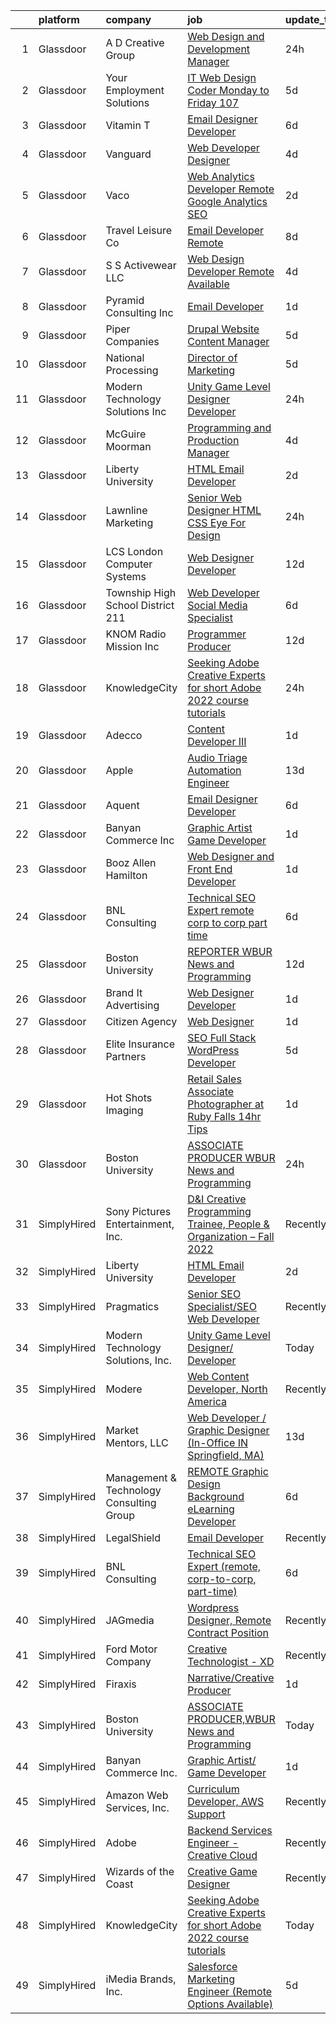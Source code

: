 

|    | platform    | company                                  | job                                                                                                                                                                                                                                                                                                                                                                                                                                                                                                                                                                                                                                                                                                                                                                                                                                                                                                                                                                                                                                                                                                                                                                                                                                                                                                                                                                                                                                                                      | update_time   | location                   |
|---:|:------------|:-----------------------------------------|:-------------------------------------------------------------------------------------------------------------------------------------------------------------------------------------------------------------------------------------------------------------------------------------------------------------------------------------------------------------------------------------------------------------------------------------------------------------------------------------------------------------------------------------------------------------------------------------------------------------------------------------------------------------------------------------------------------------------------------------------------------------------------------------------------------------------------------------------------------------------------------------------------------------------------------------------------------------------------------------------------------------------------------------------------------------------------------------------------------------------------------------------------------------------------------------------------------------------------------------------------------------------------------------------------------------------------------------------------------------------------------------------------------------------------------------------------------------------------|:--------------|:---------------------------|
|  1 | Glassdoor   | A D  Creative Group                      | [Web Design and Development Manager](https://www.glassdoor.com/partner/jobListing.htm?pos=103&ao=1110586&s=58&guid=0000018340034baa9f2ed16702273aa8&src=GD_JOB_AD&t=SR&vt=w&ea=1&cs=1_cdb9a69a&cb=1663226301742&jobListingId=1008140137260&cpc=095B46874B33126B&jrtk=3-0-1gd006iv5kf0n801-1gd006ivlm6pi800-30045773cd0dacf0--6NYlbfkN0CdcVd3SDA1nO7RkKTAACmPV4xEt72Vls8LI2dqcgyOeLQdD6tZEJoWNUMypvoh9NAN8szWNRmVTKnG5iJGNmoBqYHxe2itH9y8PF7QuwSblrfncnd59h5nlzKKtT9P4NH3jO4uFjl3W4O0Hl4EfKo_zxslhZjG3UJV1gdcJ4CC9ePXFWDrATIjTwLk3H6YWrlFM2-rDLIGZBgD0-4p-qWLikUTsmDEYHqgobKa0_JSvjWiR5Cp04ipE-sK_w2wRzPZ7p4C06fW3dmCpLrrYWz_-oBlSJTJaS9S_egxx4_CCfxco0FymJRjmUcgQ9vyRd68P0PJLC2ZFfBTdVUrQ1h3bZ8F1Ak47BReZmnqPgwEPFXHSXXzSwSDgIi9I22cAiYvbbhGj1Fw0Ls93-gIfK2egENVxlltCKOeHZPJDXfEx2xWyLOSNdKiem9h3LspGjvuDFtQHDGdx1wLPPJL7UC_XOZXPryl4VhfqswMbq7NJSrqBAKaYmSRFCzVi6Acw13e_FdrEnQMYA%3D%3D)                                                                                                                                                                                                                                                                                                                                                                                                                                                                                                                                                                                | 24h           | Billings, MT               |
|  2 | Glassdoor   | Your Employment Solutions                | [IT Web Design Coder   Monday to Friday   107 ](https://www.glassdoor.com/partner/jobListing.htm?pos=122&ao=1110586&s=58&guid=0000018340034baa9f2ed16702273aa8&src=GD_JOB_AD&t=SR&vt=w&ea=1&cs=1_198d8600&cb=1663226301745&jobListingId=1008129832807&cpc=3BA4CE39D5B5DEF5&jrtk=3-0-1gd006iv5kf0n801-1gd006ivlm6pi800-2c9f59b0f4c277d0--6NYlbfkN0BoX6wpDdJTHeYlimlJm_P1-jbwQr-0B8vfz-ygzljkeGzGbXyjUuiWXLc_5d8-cOPG8TVIKlYBr_2im9kAv8sjZambDVdFbgvfgdvgEiH0xCdnpWeZdbmerImX81Q70XaQRLfItT7xnaEjZ7DjLgF7MEFN_TazJHtm_c3lM__LXVixK_R49ltfx1VHpfffsY7s1FTpUnc_06-Fcf7ZNGWYgeUhSWQRaez1JLr-3jAT-0nfmcUJh0gg2EhsLU-DJQ5Wx8mGljwYjEj9nldde6GSe1wxPoogPZlYML1rtWZryLwWEyKRTosU4H_b6cL1DZ4LjY6o9cLGeZckU-up2PDRutZHnFKuy9RbH9N-9_yoHw3j3-HRBeT3tsXRdeHaoEvpqJsFFEn7HJ-m8NV9id6wZXJ-VKbld6nCAWc7JApQ0ALA3yE2_LQn9PQg-xWTLuW2rLFu1M37Ha1RaOH8TXuaFWtz8PAJP0IbGZNMnzTr5Q34c3zTglch3B-_CPTfSHkU1PS1TWfk_Zrss3qGcRQE)                                                                                                                                                                                                                                                                                                                                                                                                                                                                                                                                                                 | 5d            | Lehi, UT                   |
|  3 | Glassdoor   | Vitamin T                                | [Email Designer   Developer](https://www.glassdoor.com/partner/jobListing.htm?pos=123&ao=1110586&s=58&guid=0000018340034baa9f2ed16702273aa8&src=GD_JOB_AD&t=SR&vt=w&cs=1_71193bff&cb=1663226301745&jobListingId=1008127048026&cpc=6FC5BA77C9A4CD78&jrtk=3-0-1gd006iv5kf0n801-1gd006ivlm6pi800-133ecd7508e94749--6NYlbfkN0DMrcEu7yrtATojKJA7cEzGQ3FdRGWLh0CZQInL4ECGI6k5tN82kdM0cJmh4vC7GggQS4YCC-NAfmmCq-zKxC88tLTQBFUkf4I31SaWKtwIQjq_gVD_4PSldorTX0RxkmXVZBnJxyvYmxjhFieFRy7XxphD9O1ucpkG2qtflqZfJTtxPHM9osJI49KHdYoMWPod_O15fRNgw-VWPpK8m-_otEOgGdRxlnt95mI4H57N90hKuvicetu1y3PeSQn62sdlT7gOD0HMA0Dz6z0Fe9lKmELkn6dSNjh_9eu1Spw3bi9iKdILlGuzeFtp3ZC9TTB32k3or3Zzegiebo_7q3-_zqOqvG6jyyIWSjRCd10Lh_LNe-gvE_X9RtFzIJqBqSg6f_DgKCaopfoIl7ljwDQVA_TIrciCU5DgSIEDurpzlkPA_WzZWOmqdqxtiOvQUJaE3AOZSJHeMsaYM_OxQilerll9nvvp1aO1hhsLPuUUrA%3D%3D)                                                                                                                                                                                                                                                                                                                                                                                                                                                                                                                                                                                                                             | 6d            | Richmond, VA               |
|  4 | Glassdoor   | Vanguard                                 | [Web Developer Designer](https://www.glassdoor.com/partner/jobListing.htm?pos=110&ao=1110586&s=58&guid=0000018340034baa9f2ed16702273aa8&src=GD_JOB_AD&t=SR&vt=w&cs=1_324e20c9&cb=1663226301743&jobListingId=1008130738329&cpc=9C938E8DE9AD6C02&jrtk=3-0-1gd006iv5kf0n801-1gd006ivlm6pi800-8f7885d589a4cda5--6NYlbfkN0BWQs_M7ZA8XLbIFWVw-PYcVVEPryqVLyWhKaEKPskHy2YkbHyHJDwB5vIJ0eSmX6bVJVfbGcsdJGyr5o5S5OnXYXJWXZNmtBOxYNrDGEVO1O9EpaQDa3kCWxUxd1e8enNO3rCqJXVcGHaTnsCGx5vc-lflJ8tUwqdkctmWWsMYtd56T3SzBRFmVxtEWwJ9VudfapkKIChnPk53VcYiL0dBSbgLcfZsBmUokaJsXVaheg-GfqN_M79t6ySdCarfLG4RDfgD-9tYJPgsvfMBxWZ6PQRPnjrDwOmCBJzzf_kaYvbE-hOaBpow4kaFUTiFVdR2Qg9D707wqvFMKWUjqc1OhH433ZdAo0NWSLusLIdXVetAUXQaa8XnCMPFzVVz98LVWcWxkykziqJVpJbx98UkfOiLHI8tVRw2_WAGbPr-2FvRu9cenPTUPtz4eVT9arF9RZ_SCYppAv5GvVoO1Eq567pLUb7gdrIBTiBUTEFjI0zeuSUGzB0mxX7gPySyuZiRummIcsdDVqq1LeY9F_g4EVOAfVwOy0zfNbhIv9ZftgKCHUb6Iqu15vIPzWQNALYzXXC2dwQ1WhkREVqSW37XbVHHsxaMvtabtQNPNH_TZ499TFT4GRbhoQHYMXd5_2rNPAV8p2YyENgazcTI0ZKJ3vUacmutyZhqjJLwEx1bbGCM2dmz9H8fokhKJTvqp5iLUy8aw2wk03ztn00c_f2Y0v_DZvtTMsGi3Ud6ASW4i4D5iXBjlqARGFlhNtT8dWcgv_mlUZv_4i9S2g9WEz7fQb8tTgBarVCAZEfS5aFABxRDu8Enw-VObtKuA9DDmbhCfmzfI3cmPdzwkOw6cZjSatxOidJccSfptFTYbPJDAPBl7lTxjm29HYi2H0eQl6sLMNsSg4C0FEdQAvWOg8rIGQ8pP_AhKUglM25GPCgOXlaKM7Yhsw6p-oEO5m0y6TVqq67zQ4XITsU6rnVnna5-lGSM5zt-91o1jALMQFZ39xwlkkWRQZlqn4_bA0A45yd2cjKYKKNE28q6yWWpplGkqHSV1cc3k63N2QuGWWZGQrxA23_8528zzq0uSqyDbgNIjizfOPyAYw%3D%3D) | 4d            | Malvern, PA                |
|  5 | Glassdoor   | Vaco                                     | [Web Analytics Developer   Remote   Google Analytics SEO](https://www.glassdoor.com/partner/jobListing.htm?pos=121&ao=1110586&s=58&guid=0000018340034baa9f2ed16702273aa8&src=GD_JOB_AD&t=SR&vt=w&ea=1&cs=1_a9317297&cb=1663226301745&jobListingId=1008134555657&cpc=F41FEAB56D215062&jrtk=3-0-1gd006iv5kf0n801-1gd006ivlm6pi800-7ccc0220a1fe731c--6NYlbfkN0D_sybMACCpf9B-677oK5j6rPldVB6BlrVvFjO_o-GJZbzuF-qh4PxErFUqfUsv_6vXrVyNaVmJE0ot7G2TDITx_iaZeHWGlYAjqBBwl4IxuctF-OI2coy6g4yuOe0TbEuWET8c1We2YFFrVANmcXyQD5tSZWrD75i8XHvuWLgbZ7bYRmW1pBq1KUloM0yVF-lw3A_imB4QWsB6a6CtEr2fiHW_tWvKdxg3GjT6XRdbG9DX0cptSbqU8xeKJdQlqOAhSBe_pVpAKSwjahXuFfuHjtXTAMZO4A0ILGY_RsA8baJsXWpcD8gtclZUyYHOch-nWPl2T1Mg1B_1l6gWoLAegYD4SQuehioWQro_cLHNBUW8bWCgIPUzlxuajV999SF2jLkcVqD0u9IIuZu3v0aq4gpxsttyRfcKhaDIdwcSUyBWXOndWqcYH1c092mh4JeYsHO8MkhUm6FKmR458fps3cEhBBmKy6sAGflUzp0-MaEvolacVyIbOo-qLKsaOzGISv00Rc5Pw-gmP8d8UABY6E5ocknaGcw%3D)                                                                                                                                                                                                                                                                                                                                                                                                                                                                                                                                         | 2d            | Richmond, VA               |
|  6 | Glassdoor   | Travel   Leisure Co                      | [Email Developer  Remote ](https://www.glassdoor.com/partner/jobListing.htm?pos=128&ao=1136043&s=58&guid=0000018340034baa9f2ed16702273aa8&src=GD_JOB_AD&t=SR&vt=w&cs=1_32d4e0ab&cb=1663226301745&jobListingId=1008121538149&jrtk=3-0-1gd006iv5kf0n801-1gd006ivlm6pi800-701bb5ce7920a0db-)                                                                                                                                                                                                                                                                                                                                                                                                                                                                                                                                                                                                                                                                                                                                                                                                                                                                                                                                                                                                                                                                                                                                                                                | 8d            | Orlando, FL                |
|  7 | Glassdoor   | S S Activewear LLC                       | [Web Design Developer  Remote Available ](https://www.glassdoor.com/partner/jobListing.htm?pos=115&ao=1110586&s=58&guid=0000018340034baa9f2ed16702273aa8&src=GD_JOB_AD&t=SR&vt=w&ea=1&cs=1_2bba9b7a&cb=1663226301744&jobListingId=1008131212019&cpc=334ABAF5D42DC775&jrtk=3-0-1gd006iv5kf0n801-1gd006ivlm6pi800-e77e0e5672b8281f--6NYlbfkN0Ajr136nt6A_LHOZ7dazkZBMRVGXfFx1UH3hXSlGZi78qV2vh4IIPaG56QxCFgA56BicBY0oInP0QPYJd4kFVbc7huEHz1FXVqLxP8gElzXxfnWXkWC5Tk3amEWpKQOdd2DP_B235foqRfXk2sCy5zcr5ta9uztYyWr8zoLSfktUae741wAEOImCxf8e0o5q_ycQgCe-ixKA06BIbumOe5BLPPJtlkagwve9y4va0OfsQAKsxCenDo-e0egBF_YeVmTaHsb1PpDIe_quSPd79egV9eoJU89DQE7dDeSdQUbf7k0_CUjsk8GFqgKpRSDDnuBdx_GNDqKLDGvrhHnrKTNF3wcoVay-WhHR2KxWTFVPWue4ubrtaD-nE5ud5GNkhQZ-xNcGEmYyZ7of2QUybbjzThad4f97xTxZd5qH0IQw-675GnegDnJHX_KMvOPAh616yYGutqX-vnAL-j-_vTKv71RLvzUzMnaJAPTE1mLnV5bmyrVa5Mzz_YGbmBZ0SOjrFZt6f3CruBVN6JVD8VY9nTbQj-aq_hsljohxoT-6P3ghe3yNyDxju8Q4KG0aonsW5QbDqliEPp-Pf4kMmXh0K8lbdmZm1mRSFLoSPN-YSykOi7NW5sgNtUGgJANOV27btjG-U4rS-ZS3XgZwuqA0fa2NysIKZ7Obju8XTHvpBAoDewkFtmLWNkWsZrGLPLVI_jIPcZlOrTaO019Lhy30s9uVVUtlp-HrxeU_Z8Fyor300t2we_ajQdHZWfQ8HQ%3D)                                                                                                                                                                                                                                                                                                                         | 4d            | Bolingbrook, IL            |
|  8 | Glassdoor   | Pyramid Consulting  Inc                  | [Email Developer](https://www.glassdoor.com/partner/jobListing.htm?pos=120&ao=1110586&s=58&guid=0000018340034baa9f2ed16702273aa8&src=GD_JOB_AD&t=SR&vt=w&ea=1&cs=1_82a3165b&cb=1663226301745&jobListingId=1008136820963&cpc=FD1C1DA32C38CFA7&jrtk=3-0-1gd006iv5kf0n801-1gd006ivlm6pi800-26c59646bb73b32a--6NYlbfkN0Bjic9BpODao-m9BEup4myv2yv9o6hanv70kCRpjMjSDcmmrD9YS-C36VMErKkfZpW7u8RJCJF-3yTU9oZ8p-_g7jnvGsWAmlxKSZbEg7m0sbKe6QoybJyi2YaE0NPp8cXkC_vIPWoc9LlCeTuq0RhSDlsrVbU8cpe81JSeiQAh_TVnXrcGp4Wa9pSpcDUFXgdtLN4hZbzY-n7wvWtR1qzN_w1EA1TtlYLsKItDJ4X3pCI-_yiLdAQUBN4BhYOIujYaiQcWOLJdLZcEAWlxuw5g0JRF8WZ949PAFXVHAuHp4-hehmbfsC_mpQhlEbmIpyMO4GVc62LVp5UhCSZOz82KGwW7e7RCXtC-RLTUBLdupp3M6Drh_V93NGT3ftldoKkhx8kJErFSPHdn1Wle7ZG7lLE78odlrMZDeTQafsRNRGubPAiwh3wwy8Dgoz9rRI5hjWiWmfT4JeXCsQ8ZijcC8XI5r--q0MuBDINyVQZHDkePCYhFmjXR5Dryus_G94Htio0ucVHeglncX1v1AEB7TKeTX_lp7fI76DSRpuGB15i4-yUxKlO08Zg8I5-uJOHXAOM3EhXWa6kar5OirsdEMmgc1kBZcovVEXmsgKx83fxP0EhqRwyoszavLA14XdAmBjZM6QxH5J8kfhwP3wHlKypC604b13orkkjefrpgOdATPPx_a6oS-tDQcb6iwPv1p7eFaiv9XEV7fDuqEeDG3cTegamsHAGA-Zit0fG4-RKsSinve6hUip4PcjoU1wcMxKAbYlpe1LojJAjc5ZsubRSk3N-Xt8z-telKjx1TDz9FrSUkSuv0YvbHrQQiTdHANMILUuT2sl0LZtEtGkwggubxwxe4-kZgjekv1qylv539RA4L_iW4CyOuYLkoQ2qdp_mREe0XhGgL-ZZ_nif9iyidxFLl1e6NdWeEkQ4pS6xygb5bsCfgfaAUB9JnlY2pdbVujO_7yBikb-kE1oA4Y7Mk3pF2uwGTUHG0YUA1oiajmLCMxQ44gVm9-87pNt4GdP7_kbMHUFDIfMh2B3GE)                                                               | 1d            | Dallas, TX                 |
|  9 | Glassdoor   | Piper Companies                          | [Drupal Website Content Manager](https://www.glassdoor.com/partner/jobListing.htm?pos=130&ao=1136043&s=58&guid=0000018340034baa9f2ed16702273aa8&src=GD_JOB_AD&t=SR&vt=w&cs=1_bb8f7115&cb=1663226301745&jobListingId=1008130170158&jrtk=3-0-1gd006iv5kf0n801-1gd006ivlm6pi800-7d910a49d80ee9d6-)                                                                                                                                                                                                                                                                                                                                                                                                                                                                                                                                                                                                                                                                                                                                                                                                                                                                                                                                                                                                                                                                                                                                                                          | 5d            | Remote                     |
| 10 | Glassdoor   | National Processing                      | [Director of Marketing](https://www.glassdoor.com/partner/jobListing.htm?pos=105&ao=1110586&s=58&guid=0000018340034baa9f2ed16702273aa8&src=GD_JOB_AD&t=SR&vt=w&ea=1&cs=1_3f6486b9&cb=1663226301742&jobListingId=1008129859229&cpc=CA5E2B5B7F82281C&jrtk=3-0-1gd006iv5kf0n801-1gd006ivlm6pi800-14822a1a6678445d--6NYlbfkN0C7FdYqye7fR5lUV8IgWPkZ54W6iO3v9h1VSxsEbL_uy5syd58eeU2TZYzRRJLfr_9-MDPy5jpnJ4tXrtflgd4V63xn5Hu5qzuq7z7D5f56TIlDf3CsOTePerXDN5WWijbQY0B7v-mDuucbc4xp6o6btPbjXiaJWXDvJWf0tX60w1X7rNiEYsKNl6Fr5VS567QwgbhmosiurfqnPCzl3bmKwTc4Ts_xKmwdybFHjUUK4s0Xz6KTnYIeM73h0RoFXU6gXHeUAKP_v2xPJ6vRMZGm48DkA67gGNMha6gQ7B0A01B8-S7PuRir25VUyrk6_3xMx14l0Qh5cBh_0l25j8KgK_1fsXsYu5Qqsm5zhu40RcVs_IexUKcmQj-t-k03Gv81xnocsXQkW0VsDQtot6Y2t1IVyHp23UwWAB3Zs7EZ0Y8azqSnClUI8x49D5JhYl0_XxQ8_KCwcwrqL_sPhLOtlHH-QoF_yUTghlLNoBCP3TppOLIoIUdp2WyDuDAfrUxStpqCZaEfcQ%3D%3D)                                                                                                                                                                                                                                                                                                                                                                                                                                                                                                                                                                                             | 5d            | Orem, UT                   |
| 11 | Glassdoor   | Modern Technology Solutions  Inc         | [Unity Game Level Designer  Developer](https://www.glassdoor.com/partner/jobListing.htm?pos=107&ao=1110586&s=58&guid=0000018340034baa9f2ed16702273aa8&src=GD_JOB_AD&t=SR&vt=w&cs=1_86c5ca02&cb=1663226301742&jobListingId=1008138983750&cpc=D2F1DE17EE1F43B9&jrtk=3-0-1gd006iv5kf0n801-1gd006ivlm6pi800-08719af91e1e4c18--6NYlbfkN0C26OT7h5zXl7z1yVTYwN1d43osiYS9hmGqw_eY7i5KFzRWaSyxghJjTLzNEsEWeJixf__hBYYLHyOOt-Z6nN2e0ipkxX5s8D9y0ZDEeWEvZJXPotf5_sv31XlHLyNZ7f2R8vkfWAE6ZdEtTJWEQ5irBc6pWLEhIH7tMgY-dbp8kiBoEeg2rleOQUcq_wPsC8dWizte1GU3E5OmLnB7GpEXEFQn6W9ClUH_xDN0Pu9SAe4QtCQtEl5LkSAIK0eL1mPgb9uDYDH94mNAu3tko4qBvIvrSIKxcXiO0rgIKvl-IahJJBbYCpbfzpf2TF2QBGGiiWuWUK8-lArLt2XtqKz3RT14e8DV2GGbNJMy_CJFsS0AnnGGo4n6LRGOYMJa5qfiqC3fuaOf3i92W7yqNyQh9URiCs49SxKvYI4yY4IAcq8Wdosx0deK)                                                                                                                                                                                                                                                                                                                                                                                                                                                                                                                                                                                                                                                                               | 24h           | Alexandria, VA             |
| 12 | Glassdoor   | McGuire Moorman                          | [Programming and Production Manager](https://www.glassdoor.com/partner/jobListing.htm?pos=116&ao=1110586&s=58&guid=0000018340034baa9f2ed16702273aa8&src=GD_JOB_AD&t=SR&vt=w&ea=1&cs=1_cb53a6cb&cb=1663226301744&jobListingId=1008130780716&cpc=F5E96E35A1725171&jrtk=3-0-1gd006iv5kf0n801-1gd006ivlm6pi800-367f267c24de5160--6NYlbfkN0DFd6ssls38ARc-OxIhaYB-O2Tm5NCxlw1Hw0ryh4GpD1eYZHVmZi0O_nwPf_BbhRRbAEMqfl5R-mbDhCQau4StkLiBSPbBVy3BtD9EHD2FCa7JchGZeo06rGrqUBJjxNegzTx_RC4xO7Dwo9QsIW-BN9xy8wGxhq0dZKYuCtf2jRNy9QU3mDvLUEm1oR_DxVSPyLMyRJ2TcC8x4fubSDAMXlPiUd9FrEvMyIeZ-69E71zB4ZrqBwrQRFfWkpeAtNjUbR8gpK-DgkdAkvFl0r_DPc071-fOGzC_E9XKwEdD1GoivQ1w76waJka0wfque-ISWKazKY_M6U3X3qlDviPqh5iOtUBvUlePU07cytimlFMSzCAyo29u9h3HtDAoD23sTSF41kVt5KYe0-1O7QRr5q97M_mpi5gk63zTD2jBwMtcGxyOcMFxcFpJ1IhjFCir83AlUkHDPyruTm0LUJf7494uRgZpcrhzpx4j19xROQ%3D%3D)                                                                                                                                                                                                                                                                                                                                                                                                                                                                                                                                                                                                                | 4d            | Austin, TX                 |
| 13 | Glassdoor   | Liberty University                       | [HTML Email Developer](https://www.glassdoor.com/partner/jobListing.htm?pos=106&ao=1110586&s=58&guid=0000018340034baa9f2ed16702273aa8&src=GD_JOB_AD&t=SR&vt=w&ea=1&cs=1_aa1f1464&cb=1663226301743&jobListingId=1008133875364&cpc=8795CF9063CD573D&jrtk=3-0-1gd006iv5kf0n801-1gd006ivlm6pi800-c48ae9aaa1031310--6NYlbfkN0DJj_xBnMkxta0JkMhp2zrLnOUztiQYfsFoMajxVnxJH43qKfb2j1rqZDIZ2dE66N428tbPkydX3-1c7WuikMPiShQDSF4xCZbjqmJlXSJgmTk5vmUu7Mjuh8mC_urEAhHo8Aj7JGC_aPVt4dV1O7Gc9f87lDRkrnrhrm8owbhxnVde_tI3lvAmy8hBatJvxDcXE5Q1KYLQjSgomnuPvERdP2icC_9YS_g-Po_Z1ulm1vGFL3ZOtk1Jru_v4Ku2HWyexb3HOPLgER1l8rZXkRmhcPh6pK-cHr7JSerEoRlAZ1H9E3PxNhpBUzpwr4DVY0zSMfMLWm97i-yQcIAR1vEijQoJ5xqypCdUxqGwsL3_-l3--s6gbVSdgEfUTHq-Dv7ZIzC_Bt2dJgQxb7Fuu1j07oiAGQpkrEV7LJSbq4UB1XMu3Qvrq_vWZnrK0HPLBLiqIGysXG-qva9sDQ_zFrTot5LaHSC5NtD1uEJMG6NC2S1Xg5vfi_eo)                                                                                                                                                                                                                                                                                                                                                                                                                                                                                                                                                                                                                          | 2d            | Remote                     |
| 14 | Glassdoor   | Lawnline Marketing                       | [Senior Web Designer   HTML  CSS    Eye For Design](https://www.glassdoor.com/partner/jobListing.htm?pos=108&ao=1110586&s=58&guid=0000018340034baa9f2ed16702273aa8&src=GD_JOB_AD&t=SR&vt=w&ea=1&cs=1_efc5a330&cb=1663226301743&jobListingId=1008139332643&cpc=1641D5D5536C06B6&jrtk=3-0-1gd006iv5kf0n801-1gd006ivlm6pi800-756d3fff91c15e87--6NYlbfkN0CSgGTbSPgM0xpgWRkp5SRTexU57Zk_6_bZ18eqb9d2QD8eCeh4DToPCFdsFw9Mq38PhjeHZEuVdUJ7KICRHuS5bSRhDzuIPdpl-zlGPJATjopMBUFYSRvn0Hyn71LYs0yL4I6csTiL2jHBbVJMVoFVp3N1-Lh_JaDap3csi9kRgup28Mt5EI0WdNIovdEv1XOuJFEnTiF70J1UYt3q3mkALKCbd7gxFgze2m0pcnBVLVcPqFS8RPz2blUtt5DAQV6nyEpryS40UE9Ih4sSJbC_K0lT37n42d2n_eCN1dF08Ks__ibF9ujQwUyGkjRGXDUrxpAl_9aS0o3-lLUGIQLtvgh8lFQDNBPPF7d_ZJ2iwel1TPpfhyKmLBVp3LVKj-7SamIDrymZghNI9fO1s_iGjb6NpvN1QYMTpolfMRytuMZUczcfO0MyplXU3FK-SHzp551TpFXeD_F1kOUF78Nu1wPeUGsvht9MbRLpY_lhYqxldmizWEHvMGdvi6wdWNKsMiq8tkRkwg%3D%3D)                                                                                                                                                                                                                                                                                                                                                                                                                                                                                                                                                                 | 24h           | Tampa, FL                  |
| 15 | Glassdoor   | LCS   London Computer Systems            | [Web Designer Developer](https://www.glassdoor.com/partner/jobListing.htm?pos=114&ao=1110586&s=58&guid=0000018340034baa9f2ed16702273aa8&src=GD_JOB_AD&t=SR&vt=w&ea=1&cs=1_f7abec89&cb=1663226301744&jobListingId=1008115098853&cpc=281FE6ECBEE2538F&jrtk=3-0-1gd006iv5kf0n801-1gd006ivlm6pi800-eb559503626e437e--6NYlbfkN0CckLY1Y7Nzm7RAXoTq-bvgsovIKUj47znE7HlWw5vlrDWT7l6GaPFsZiavTqzdiZefilkq0eK7ooO2UmyEjA3ruDPHRYqPAqZHvh3uHCCVFes1hX1BlSNoTOeDBO0sulnga_OCt1XMUtjx7hcPflgmxo19x375lNV3DrNMeUXqm1UbMfPfxuQ2Dw5dPd9YlI3DLiBdETwfV1huwKTc2Ul8NpP3OSEvaLDt1e3Ge-xzO26BF54PmiYngJTmGvJIjCqiUikI7O8dBVF6ehGHCkakADbrNTUo5vYTQHUCc7KWXU3uuUkB5SGqIlkF1ksS04IdfuP0NrKUoyftHlysTirrzJy7vEk0_OQckBZRfTS8x_SMBtwt2oB5INxr8Q2YP1Pnq7Y0YC58LslV9-kI15h5RLGFP9G8Few1hWAzSKK9zjdHOdYjxDeuC0xrLdfodpBFFGwwxVudZT97bHfwB_ocX3DVyRxEh4m2bpa1a_K_Qc4n66oP70eaSVxLV78nBwWOdWMtQ61Mpfg-qkW1MWUSloGCkcq9Usuvd-3GRi-fmfLsqbBdrL-dhw3RIYO4VAeTT24cbNol6gJJHe7RfgvgLKJWyzDjxP92ndy9vaMPonQdSn3TzQ9rWbdJ0_DcfSbK-g-MFlxm30kdk2LzAdsmuLM_s6Tx6KiCwxuo-cFwJ1KsF1flSLIK32cYpLGrWDE6YMLVjmBN1_BhgjC0FhEb9s-26Py6p09asExoPjhh-ne9V60QS-9YBT5lj5FjgMw%3D)                                                                                                                                                                                                                                                                                                                                          | 12d           | Cincinnati, OH             |
| 16 | Glassdoor   | Township High School District 211        | [Web Developer  Social Media Specialist](https://www.glassdoor.com/partner/jobListing.htm?pos=117&ao=1110586&s=58&guid=0000018340034baa9f2ed16702273aa8&src=GD_JOB_AD&t=SR&vt=w&ea=1&cs=1_18efb768&cb=1663226301744&jobListingId=1008126791574&cpc=48B9F4758953335C&jrtk=3-0-1gd006iv5kf0n801-1gd006ivlm6pi800-31c2bc176e2bcbab--6NYlbfkN0BvRTtPYviBXXga901bZda-x9dVbr3mkLrPNoe7KgsTz68QsHh34GSM90vVwyTaEndtYI0pe953W1rkkBGAbyuAKY_ZszoiwJmg3JbfF4AW655q9sZlWK9uJIjd_GGvixM2nNpmP1A7p0parvgProH3THElPIkKORt04eYR36BtKMpoYfce3ruRgWS_K5YnhjilX3d61zSjVgAqHwTAe9WJYHalnA__e2_q5nibFcIkF8VrZi5BU_1OQt7mSKOUftjwnlNVYRmOcrSUEDhikl1nBbIppvuGr8cENc7V6pLeKzILC3lLsE_DmwEVlLPf0FMJ0LIX4XOFZDdSWOZLmEbl4IgoaWpq0tn9lzByOmfc9TPHLAXmsZRwmVaYiqzVW42UgJTE3yGQVUuwwq_9xdJOK__WxVAsHEHlPrXOXzhxeDg9ZPjsRCA0fIAExA0RiaMRNDNoJO_QixlX9UIN4wqLmTfIopvCkFvVCJyiyyl0F4LPvFV98I3rmSV7G2twabotEE-2zQsm8w%3D%3D)                                                                                                                                                                                                                                                                                                                                                                                                                                                                                                                                                                            | 6d            | Palatine, IL               |
| 17 | Glassdoor   | KNOM Radio Mission  Inc                  | [Programmer Producer](https://www.glassdoor.com/partner/jobListing.htm?pos=126&ao=1110586&s=58&guid=0000018340034baa9f2ed16702273aa8&src=GD_JOB_AD&t=SR&vt=w&cs=1_67b76b29&cb=1663226301745&jobListingId=1008114784077&cpc=3BA4CE39D5B5DEF5&jrtk=3-0-1gd006iv5kf0n801-1gd006ivlm6pi800-71272b60b1a9da0a--6NYlbfkN0BuYXWTyj0UvAFWRkGtF042--MubnrqV_yUmgyDYdPZheyxK_Q3QdxVWtTxQU3dpHuu1wIRBw0SunGI4MNfOYcfHcExyh9vjNVLohLNXWpm8IzudkRTaQpO4vNYKIiKMgEjjmK_hT9AgRSelByLl_y_CgawGXWSIlt9vELmejq79jh6APHggc4PoGPwBFnSzMhnmQe5MH1L_AOm4nkhgJ8w6m63i8H8DYrHBY25tUF45STOK0hwKLXVl8Gz4HCQQZd1flTS5Ri6_zo9E5EmUUb59Rh9V-deRhxlbOIAzKPq3dHicGw3--s0q0r7edJLJQNp4V_dhanA9awZPF0fQ_dzrvpAgjCYXVUCOxgfjVoMdlKINu0nSNkM1jr8yHUTA0FX2PpFH7K7dXIlBsB-ig52LUEN4m9yWpn9b9WopkNYUzs-tw-tyNRyOmLZVMzWbj9QesXPSRMVdnbRfhK5hbm_fh9dL-BS3x7tHBYqzFMSLg%3D%3D)                                                                                                                                                                                                                                                                                                                                                                                                                                                                                                                                                                                                                                    | 12d           | Nome, AK                   |
| 18 | Glassdoor   | KnowledgeCity                            | [Seeking Adobe Creative Experts for short Adobe 2022 course tutorials](https://www.glassdoor.com/partner/jobListing.htm?pos=104&ao=1110586&s=58&guid=0000018340034baa9f2ed16702273aa8&src=GD_JOB_AD&t=SR&vt=w&ea=1&cs=1_b3a3f5c4&cb=1663226301742&jobListingId=1008140116691&cpc=E773D000C9BC26FA&jrtk=3-0-1gd006iv5kf0n801-1gd006ivlm6pi800-b1e532a90be67fc2--6NYlbfkN0CzcDFs8cjNZITHzPaspPYUdxCTppyanGLeq-qEeiOFH3qOVNDH6wVjfBKMNsYU--5KUBZddv_lwbQ2n70VmNBTu2nbk9Gh8N8-vnpuYDn78sFUB78TfE4Vyd9fDTFDdiNn4KgLG_q2sEGU4kJTrbA2VDYMXUZrB5dh54HBptAQJ388lQG4TvUn8C5zDqH0exbnpTmWMK3B_qakcX_svW_LlN9xjM4zPJqeU0suvDhXDEyyGkT4DxCaLmATECZ-qeZ0HhrbpqHmnTS9Wr5B9wpouM75n01GkcN1RN1fD6YJGfYy3G4Qtqu7sO3QeNLS_ue624JJWT6zTd7wknPhjl_t3br8UnjM9Ejf2X0K5MkI5NvONEtpo7itKSY-0ZiXPK5kTA-HiMM05wnyyHnjBS9Pv5a7jz2BNmckzlu41aurjPa2lVGqyE7Ry_mNEocgwszBgL2Q8sdM4fKWygSBRs-SKfEh30jlhT1kNCp9UX6-aWzHZXNwMsF716JIW0Fi1ln2X74EmGDHUg%3D%3D)                                                                                                                                                                                                                                                                                                                                                                                                                                                                                                                                              | 24h           | Remote                     |
| 19 | Glassdoor   | Adecco                                   | [Content Developer III](https://www.glassdoor.com/partner/jobListing.htm?pos=124&ao=1110586&s=58&guid=0000018340034baa9f2ed16702273aa8&src=GD_JOB_AD&t=SR&vt=w&ea=1&cs=1_89824fee&cb=1663226301745&jobListingId=1008137142469&cpc=2CAED5C921A5F994&jrtk=3-0-1gd006iv5kf0n801-1gd006ivlm6pi800-572ed718205af5ec--6NYlbfkN0CsARmfH1XNQTa22oGIIJ18FtyAjbQsgfeQZpddTLaeHvS13ZX1kSY9xm5ih0iGn0owSFaQX_MnRMTMm3yQlkuY4aLik1CLsu77DF3qhlIYZvgz9oW48DNuwn1JYs6RxIIPT97Wbo3F3BNFgiyBzk4xD5giI4qpNjsm3hP3jqhLGNoJAWeWsK7kX2mP883uC6OQN0CXxNlEGmU5nDNoBotTOg8138rICjLDdoUQLfRPezg9FZ2ZVT_hnoEzn_FtNSZJpL5LRx5wKN6sA1gChPat9lrPS82i1aGcL_LG8INa0YUEAsZbzB3wamfT3HjQ6mL0viCvM-YjyfpY4tLzFdpgMLRwWH5Z3vxEzYxRkSPsmkSKDWROtNWV1fIDEIGuNqVNSun6GWf0BS0-qjuXXiQcjcXAwcTPZkO87ony8-v0KxtBbrQmvW7HktkBkjGwVpeqDvKkQRP1FBX4-e7dSJPqEPCU3LI1WwVwEiKowqpKU_JwqoE4knrIlyFn-W40y3xiJIMUzT0E1Lii6aOS9NoY5alpbaqoCNBwtRodBMQbP7WQBaJAOWYY5Fm0od5tHQNpPCMuE6mFtm9D5uv_v-Igu9mGk00D2paXpt1LsGxCIyyHFb4jx8cG2EmlrV7kaE-yQc2hmZwdewebpFsgP1PbLOEOIbng4uX7PVS93iZReztrC9-vl9KsIgz4Xf8B3KaeE6XDfjn4CInke3u9EhcrS2NFiypSFx4UyC_bi9jnu6959C6Kw0eVLpv6RO-Yg5FnGC-Re1nwq1LofnzyFS0365hHIp3Eb9S2O-BRODVsc0ti7afhdDYHt3YI3bpx32KUfgOo_PrViaUBGWN85wBTUxhoyS-rK_nGy-JjErfyhHS3E6ta0dDZlK7_owpYsJqSmUzdMKUn83bPbMPU9Jubpqn8D9Gx7JY%3D)                                                                                                                                                                           | 1d            | Cupertino, CA              |
| 20 | Glassdoor   | Apple                                    | [Audio Triage Automation Engineer](https://www.glassdoor.com/partner/jobListing.htm?pos=119&ao=1110586&s=58&guid=0000018340034baa9f2ed16702273aa8&src=GD_JOB_AD&t=SR&vt=w&cs=1_bcf438c5&cb=1663226301744&jobListingId=1008112467974&cpc=AC285F3A3ECA6BB0&jrtk=3-0-1gd006iv5kf0n801-1gd006ivlm6pi800-a8eadfa141b47b91--6NYlbfkN0BvKrLyj5gPmtZO9T8euul8TCxuuKNOtzRJOomxnwSEodTz2Bc-sPZlt2Zgji_QUXEmtXTQd42DFNsKKnlP8fYHS7BXJK9Rn82skM7jUyHFA3Nc1OpexQWuLVbpjVWGHy8WT3ZgktRpOPRWnFGY18W3o017eMcxJOYM-odDqaXeeike-8T2SGUKKz2zpQpewV2JqPN_nr92a68vEJ93ZMDSG6tHDFnTsBlwR7p8Z1mk6RuLL82lSOlTbKAz2kd6bxA_3aBOd7ntkTJKDZSZ7m7HmjDB38eeLE87YNpzWuBp0f5P-v5P-HixIwF6WGt3dL9WYY_3_BD4s1MD1Xe9bLjIZSYHQ3nYZm1UvlN8-EbE1J-h7635ngqw0PYzmZPb2fVocrLMRYLvqox0awlDl629ZvxpH33lMPgLGt3lkcwtY9EJzuSB4NC2kpAlM2bJhtv6Lu0ApRbidw5KSKNKBwYznNnxFpcNzvWAXpSMF5Ha2I_AKH74vk82WawRJFa9mdbaejeRjx9gZLQpJwptmePPpq-f-X1pXQIsR8XB66TWngqEwofSJsNIi4lTcFwOohSk9trItxcBYNaYzjsm9KunJkIPqfdRWX_-CGNmLmpITynu2om-20iamtyHJn3-x-aWsC1y_2_xODX4M9vUEXdbW9EsPgB2mHj4MYzIfA0yn353XFhwEahveYx_B6z8MAKDQip22Ca_QWUL31BzvtyVmByKWycQbIIqMv_RefxW_A2pIfFOzgmMWh_9cKf2ZbgRmn-pzUsqhiaY0Q7mgBfJKY2jnhMRQrjdtxGxSedafQbSLfFFKUkLrblVPKu9exmaK1nG9dkxk420BL_N-jrirH9GA4rCBCwzinyFin5AlZrXmxxRzli_p7JnrBlmSkxVes6RJp_LgrxQXGMGk8W-55rgmm0xtgFYyDQuaxutGzQR5S7PG5PmUyhHrHsGQoO_h36OR9cSWw0R9HO0YJ38)                                                                                                                   | 13d           | Cupertino, CA              |
| 21 | Glassdoor   | Aquent                                   | [Email Designer   Developer](https://www.glassdoor.com/partner/jobListing.htm?pos=125&ao=1110586&s=58&guid=0000018340034baa9f2ed16702273aa8&src=GD_JOB_AD&t=SR&vt=w&cs=1_e015c469&cb=1663226301745&jobListingId=1008127103959&cpc=3BA4CE39D5B5DEF5&jrtk=3-0-1gd006iv5kf0n801-1gd006ivlm6pi800-d728f7b1044b615c--6NYlbfkN0DMrcEu7yrtATojKJA7cEzGQ3FdRGWLh0CZQInL4ECGI9gD0Wolx9R2v-Aex0-GK04LMXPURfGGnNi5uqQzFCg0hF2TYxmKGToa-C7itZzGO5PLQDVPaX3gxMtS-lBcSLPRUoR54mHyaQGwU7jJFUzGc3p3xB49LrIbkPamR03ue6-cc-aXPMp0BiPASWerBrzC9hUoQZ9ApWU_RfPhMU1Did1iaj2KdeqNCMbsGLo_A8QF3PmCDFM3RgRDeYPMv8f09iS_55c-FIgtEUo2Y-h_D90XtlFpO2YzI8m-5n4Oxp-MUEphA7-8fW44_UtXOeDqGtSAEOxp2QNMt1K-JQnu7AL0-KdQQX9nPSKPZseVbQEQSomqA4jHcoGc_Z2TRoQ5-NBsdh7BzJ-9Or9ZL3SD7T9S-4lJE7mFGExF50kw2BMSiwv6FoWUDI4pQMw3n8gtqri-dimWZw%3D%3D)                                                                                                                                                                                                                                                                                                                                                                                                                                                                                                                                                                                                                                                             | 6d            | Richmond, VA               |
| 22 | Glassdoor   | Banyan Commerce Inc                      | [Graphic Artist  Game Developer](https://www.glassdoor.com/partner/jobListing.htm?pos=101&ao=1110586&s=58&guid=0000018340034baa9f2ed16702273aa8&src=GD_JOB_AD&t=SR&vt=w&ea=1&cs=1_9f5c4597&cb=1663226301742&jobListingId=1008136768728&cpc=48866614B099111A&jrtk=3-0-1gd006iv5kf0n801-1gd006ivlm6pi800-b7a5a5c1da3a1de3--6NYlbfkN0AJ9YajiwAf1_6xm8q8dI6Igxc08os5d78_r09uaRSAc6DDc6dETsF1svScKdYRdRx6WO1Ng6D809PSCd2g4nQWvTB21EU3EyteFI4Oveo4K2FxviYCy3Xmdksg0vgA7ZoVeG2dNfDqT1Zm5dROFfl9AO7bywAQnOxtaKJjpTU1X9knhHgjF-4Vyqs4Gun4r6-U3ipYJztp7BK8V5h7PmD3MZ2Ry6Copx4-RvZBOVMFJdwsk93ZnVGdijDCtttHcX8m3Vw5B8Ejp9QIPRnLjMXO8rwJMjnb_mdXam5ytES9I_fHRsGfsL5RdYkCDiw-bypxzOXzm8yiAyieqzpM8RPVOa5rPKVpBL6PAtr3DmOi5UXc6HWZ1mEOBTbev0TafW0Rmz5I237NQJQ8ifm5RyoTyBI1T29VdlFlle0vwR58af3GQ7kddn3FnR1mONl8HCawVPC923jEvswlPUIv1UOHYz5Z_u1Das52Wv8PzVdnRfE2Oa-sfsqY2pvX1xkckArQvVlujqfyIg%3D%3D)                                                                                                                                                                                                                                                                                                                                                                                                                                                                                                                                                                                    | 1d            | Pompano Beach, FL          |
| 23 | Glassdoor   | Booz Allen Hamilton                      | [Web Designer and Front End Developer](https://www.glassdoor.com/partner/jobListing.htm?pos=109&ao=1110586&s=58&guid=0000018340034baa9f2ed16702273aa8&src=GD_JOB_AD&t=SR&vt=w&cs=1_380664b2&cb=1663226301743&jobListingId=1008137197590&cpc=E1C07D31E98CBB16&jrtk=3-0-1gd006iv5kf0n801-1gd006ivlm6pi800-f914eaf60cc6a655--6NYlbfkN0CaLaeO0W0aSDE10oNno4SsRl14ssiVXEJb5QYZji-zar5Yl-tvFfpLfvooI0429clIlpdEDl7ZiqzEk05D9hDiSBKUxs8_v9gJKLS6hDH-HHAeR5KAWbIfelZ49o_u7irPhg1c0jH6X9syPxywrZnNk-tMw28vNSdg_yPV-HgOs4X-YM9QeFGBOpWcXHhc_AwMfYF92VsVR1NQYl_PjpZyVqFxjoY4nHmrLOlFXXPqp0ofJzpysP6FSRkaJFxalJABMkmqsrptV4RzghOMEgu2zI5_1i4s3qJYq5epbNgjyYEwpJX_O5ryt5Fi8UHz6elEnTKDaIVsi1z9kONzjBQowzZOKWUsuzp1jedZoVPsYa0IYJD2BvQyyhsEwk6SYMdy5S6KymNycUS-aHGNnH9IvMoP5ajY3yyeqkOiZjRZhQ7eKsvuVQlILGa6W-2V-73SuGYTWQst43KqcN_b3lYHWvixZDz-PksZ_ftPPe56SEr73a6Qe9ENw01NtrmyeMjciled-VuS2yjxsIYJ5aVA05qvgA0TqwDME-WiSC2cx02njC6QmiAPQE_PecSnIt-7RyuOK0nm_oB0Oh7LDYY1)                                                                                                                                                                                                                                                                                                                                                                                                                                                                                                               | 1d            | Chantilly, VA              |
| 24 | Glassdoor   | BNL Consulting                           | [Technical SEO Expert  remote  corp to corp  part time ](https://www.glassdoor.com/partner/jobListing.htm?pos=112&ao=1110586&s=58&guid=0000018340034baa9f2ed16702273aa8&src=GD_JOB_AD&t=SR&vt=w&ea=1&cs=1_093d0114&cb=1663226301744&jobListingId=1008125956128&cpc=82B3195DA92CAF92&jrtk=3-0-1gd006iv5kf0n801-1gd006ivlm6pi800-47594a9c03d0d9ee--6NYlbfkN0C_eQCgnQ3dunn2kgXxy7uUxBB8Rm9uGSd45wqHXb30Yhouy9iaZ5tM-buZODdeWhkxcLZ-P8HpVwdiJJkDZwZdqfCN6nBcd16_TJfDogr1G06Jkw1xVd5RFtOvPKtffE1EIfYg4PMn3sFvUuwX5OwMAQzJ6VlzbU0P-e1WfYEJzV9Zh64upAZHViu9_5fmzur1phKtmIXlTj_f1MVmzmqBOAdozxzNevcNWIe430b9PkNoT_uailPNiKT6H9CmEoJHpnRxEFgO_0C26WtSYTSSnZP2W19rApt5NtRK1XBkEJOUyAHyJzW-Gdil7-6SDnMKFdlbKC7q82p3wlkOQFXRTg6rKBGaRdLjwn5wmWqsBzLHUVF0YPPaYDs5swsvMMlxqJqDS7OAjTBgznxQnomMtZb8xZCyDhgK2JcsMNfHivimMAGszvOco_x8EOSYtZ9CR_kEGCsXRVOFni_YSwWNUQ6hZkkkNNWIl_TllQywhO0GiscrWKCuygLU3_155WQ%3D)                                                                                                                                                                                                                                                                                                                                                                                                                                                                                                                                                                          | 6d            | Remote                     |
| 25 | Glassdoor   | Boston University                        | [REPORTER  WBUR News and Programming](https://www.glassdoor.com/partner/jobListing.htm?pos=129&ao=1136043&s=58&guid=0000018340034baa9f2ed16702273aa8&src=GD_JOB_AD&t=SR&vt=w&cs=1_5144eb6c&cb=1663226301745&jobListingId=1008115154621&jrtk=3-0-1gd006iv5kf0n801-1gd006ivlm6pi800-2a19a9ced8a02fde-)                                                                                                                                                                                                                                                                                                                                                                                                                                                                                                                                                                                                                                                                                                                                                                                                                                                                                                                                                                                                                                                                                                                                                                     | 12d           | Boston, MA                 |
| 26 | Glassdoor   | Brand It Advertising                     | [Web Designer Developer](https://www.glassdoor.com/partner/jobListing.htm?pos=111&ao=1110586&s=58&guid=0000018340034baa9f2ed16702273aa8&src=GD_JOB_AD&t=SR&vt=w&ea=1&cs=1_4a0f1b42&cb=1663226301743&jobListingId=1008136755499&cpc=663B5FE45D73772E&jrtk=3-0-1gd006iv5kf0n801-1gd006ivlm6pi800-3d7a0861c7f4e1ba--6NYlbfkN0Bzd22Ycjb5AqejbB3GS3A1UGXriJ-kZkBu2e0671QUJFj05XYpQYtfqQskCcE4KEKRKNCbIfddevaNtI6CLEoqz-RPbWSFHTRjXQt70XvNBs1omddiNJn7P6EUi-tJWkAAfFTMoKabsRq-LwcCQjav81TTNKo5YkXIitQz7-_V_H4BgMNeFM_8-3exck3c4nIPnr8iWoIuMGPE_XIt11Eebg-dVlY0dEMU-k_UL1IaBKd31lTE4IRgMlPLGXxDZRdPjOHo0SGCz3t9UrnbImt8-BSNX6GFcOSGmdZrSIyhO-0SHePAz8VlZvcxIn9Wdkx1-BsP11fEMYSolDxI8S03T52ARy6EdeutwP3mzJkakOUDN9vUMbZXTELbstQrFj6EpOqM1R4wDlsbUcyKZMKz_HK-g7cl0xKqsKLMx08YMEpleBcuRSDMP4NPLz4xcnSbUT7-hyrMcr4ZG6ehxYKLGLuwEAPtJbmA43cA4ABGSjuntrqaUi04tcKF-fPKd2I%3D)                                                                                                                                                                                                                                                                                                                                                                                                                                                                                                                                                                                                          | 1d            | Spokane, WA                |
| 27 | Glassdoor   | Citizen Agency                           | [Web Designer](https://www.glassdoor.com/partner/jobListing.htm?pos=102&ao=1110586&s=58&guid=0000018340034baa9f2ed16702273aa8&src=GD_JOB_AD&t=SR&vt=w&ea=1&cs=1_317aae28&cb=1663226301742&jobListingId=1008136810358&cpc=12E12AFF69C1CE61&jrtk=3-0-1gd006iv5kf0n801-1gd006ivlm6pi800-c55cb03bc89ecf7e--6NYlbfkN0AS3oPsAAmCngCu4U51_2RxXyfS7TdWOFtWPOafNW52Iz1HeQVGuvsYnlOLh7ePHmv78dncdxPKw9YVD9oA6RN1-Q9LWQS0FKAXtl0-ugkKzs-ldffMdF2dF23hpnnGKG55jnLKgZ8UyxC2kHCtfo7ggdsTZEXmL8fKVVm1bRJVjP_vGWNNPGbIvn6HvYcEKrzGnvoD3I3MhqnZSnaHcMyQK8ya2KUM9e60YN77Cu6SMATUCoqQhGmaKqdyfb631yEAvUslC-ptf_Pfz5Xhl-al7ZYjFQ-YRTq_FYPCtxs11eTQTyvAHjsIb7K_aqgjf2Mq0o44MZBWqPbDfiVAkzTfOOWmiDwEUfNBHmIi9EvEiBVm0CfMs5yBPnNNsaCPaAHpns3Znkj2rfOE1mK38TPaiAcaL8uEBzWunctsYf2tSHe8jBb5mBb17nh9KntQkpxHzmwxZ5w1fxbX-sqInxaXqc7IFpI9xC-y9HKtaQu2NbSkj3K2eutPvh6vC5ocOAdZXN-WcOzVbw%3D%3D)                                                                                                                                                                                                                                                                                                                                                                                                                                                                                                                                                                                                      | 1d            | Knoxville, TN              |
| 28 | Glassdoor   | Elite Insurance Partners                 | [SEO Full Stack WordPress Developer](https://www.glassdoor.com/partner/jobListing.htm?pos=113&ao=1110586&s=58&guid=0000018340034baa9f2ed16702273aa8&src=GD_JOB_AD&t=SR&vt=w&ea=1&cs=1_50fe0e10&cb=1663226301744&jobListingId=1008128924088&cpc=5EFBB0462F9C6B7A&jrtk=3-0-1gd006iv5kf0n801-1gd006ivlm6pi800-f34b12219d163dd2--6NYlbfkN0B4jp5mfsiLEiFpPCxOna81i2z6rJx9ZIZWhVZJ6SFnYUGkCbq1OB_b66yE1zGRLQikOHSVrjg7EkZWifK1I5qpRAVxXBDIIViP56r0IwEOrvLSBHjeagFhamrb1XFHNFAvdHMX_-comMnbUtOXozBveEob8heR9GAJVNgAFYUJ3jxt0LkTltBo8hoISCdy4uPFwUwRZzIO-EN2HanMqbhMMKQHB7pyZJe6CrtLCiOvgyhosgTGfe4GzGmLNu3swI4ALKgGYHlv5vr3HIwwpFXY-W-HWGujwusls2rfCK-YhKocjuY3Kme4Y1ob8YIud7drv5YVBaYokucyDGJPcxqFACJUbajmTh86GLuB5yhs_ngoG2vt9ffwmIF-B8sBsSoM2mjTG4C3qZVVBWHXxc0V_a9uiJ5R_edGEVDPmE_21BTZDEvYw5R9QpDo49r6XQn4vOfqAC9-oz7mAghiE9Q8_RvJLizptu0-jend1UHDYdQLe9PMma6o66f6Cj1TwIRzPsdzXXEzROycvty8pcV2)                                                                                                                                                                                                                                                                                                                                                                                                                                                                                                                                                                            | 5d            | Remote                     |
| 29 | Glassdoor   | Hot Shots Imaging                        | [Retail Sales Associate Photographer at Ruby Falls  14hr   Tips](https://www.glassdoor.com/partner/jobListing.htm?pos=118&ao=1110586&s=58&guid=0000018340034baa9f2ed16702273aa8&src=GD_JOB_AD&t=SR&vt=w&ea=1&cs=1_f3ac9454&cb=1663226301744&jobListingId=1008136799489&cpc=9C2286EA3771AAF6&jrtk=3-0-1gd006iv5kf0n801-1gd006ivlm6pi800-475807753c2dc566--6NYlbfkN0DZ-WRCvVQopeozYGXyDVjaHo0rSGSD3IBZmarR83t3C3rL9Uc_UPXc5kphBXTF3kh0B7L5olNU1AK9DZ7Zo6pe0gZChNvpAwlhHCsr65n4yp06ZAZj7XVcHz_ggzVH8A-FAVAwEwJnTGfhGIzqBzK2OgDFrDMq6_6xfPGovVDprALdvIfi5NtItJO9xb3ssCy87OhkRl5qlUUKdI-ex8jaD0jZB8_ozxjmK5gU5j7V1nbhjdI7U07lydEVEX5TApbLym2pSFwQg0vD16kuw4Sy6XpNIDzpHHUXZt3oLXSDX_D-PrQwtVWrTN-4doD831Oe0MhbDDOZryK_3TbId3MURVpXCLlpToCwxFne5k-_kWD87TR_BNfNcUp3C4HzgZfrN7gZJZ8hshNYKaPkjNrBOH26mpbfyE2HFnkPT4pC0W3Hhhf7dIzhVdydNUbN1LpjA8O_lRHGBhPQRQ9ieOJn5AA02vl4DZkFHdmEW7tQUKTUJVjax_2Hougko8njSH_o-7QtvybTOaBeVI0Z1tgQf6szgIhyyd-qsXbpJRyrOg%3D%3D)                                                                                                                                                                                                                                                                                                                                                                                                                                                                                                                    | 1d            | Chattanooga, TN            |
| 30 | Glassdoor   | Boston University                        | [ASSOCIATE PRODUCER WBUR News and Programming](https://www.glassdoor.com/partner/jobListing.htm?pos=127&ao=1136043&s=58&guid=0000018340034baa9f2ed16702273aa8&src=GD_JOB_AD&t=SR&vt=w&cs=1_3a5f3d60&cb=1663226301745&jobListingId=1008140987830&jrtk=3-0-1gd006iv5kf0n801-1gd006ivlm6pi800-cf71615bf748e94a-)                                                                                                                                                                                                                                                                                                                                                                                                                                                                                                                                                                                                                                                                                                                                                                                                                                                                                                                                                                                                                                                                                                                                                            | 24h           | Boston, MA                 |
| 31 | SimplyHired | Sony Pictures Entertainment, Inc.        | [D&I Creative Programming Trainee, People & Organization – Fall 2022](https://www.simplyhired.com/job/EpAyxWTyVPX_UbPAsA7TkO7bitCYEXBWbFMg2Fms_lyWqrTN_vwa-Q?q=creative+programmer)                                                                                                                                                                                                                                                                                                                                                                                                                                                                                                                                                                                                                                                                                                                                                                                                                                                                                                                                                                                                                                                                                                                                                                                                                                                                                      | Recently      | Culver City, CA            |
| 32 | SimplyHired | Liberty University                       | [HTML Email Developer](https://www.simplyhired.com/job/dSRGdSmHKg0mp7ka7WM_zKIKcNxUjIiX_Fdc26Pq7KDgW1bIN6K01g?q=creative+programmer)                                                                                                                                                                                                                                                                                                                                                                                                                                                                                                                                                                                                                                                                                                                                                                                                                                                                                                                                                                                                                                                                                                                                                                                                                                                                                                                                     | 2d            | Remote                     |
| 33 | SimplyHired | Pragmatics                               | [Senior SEO Specialist/SEO Web Developer](https://www.simplyhired.com/job/YThmy1pqQZWCN6NpVm6jm_YsyMddiBHbrB2fuFAy04LBN_GxOXbL2A?q=creative+programmer)                                                                                                                                                                                                                                                                                                                                                                                                                                                                                                                                                                                                                                                                                                                                                                                                                                                                                                                                                                                                                                                                                                                                                                                                                                                                                                                  | Recently      | Washington, DC             |
| 34 | SimplyHired | Modern Technology Solutions, Inc.        | [Unity Game Level Designer/ Developer](https://www.simplyhired.com/job/EA7tMplrkgeGeVK6T2j7sAtvmBC2hvDg4pwDuvcpDuh1M3PIVtYy0g?q=creative+programmer)                                                                                                                                                                                                                                                                                                                                                                                                                                                                                                                                                                                                                                                                                                                                                                                                                                                                                                                                                                                                                                                                                                                                                                                                                                                                                                                     | Today         | Alexandria, VA             |
| 35 | SimplyHired | Modere                                   | [Web Content Developer, North America](https://www.simplyhired.com/job/xf669TS9fS5SImOv82ETt6PbV-RdpohCBQRkz1NV8DnZfPNkP7rKbw?q=creative+programmer)                                                                                                                                                                                                                                                                                                                                                                                                                                                                                                                                                                                                                                                                                                                                                                                                                                                                                                                                                                                                                                                                                                                                                                                                                                                                                                                     | Recently      | Springville, UT            |
| 36 | SimplyHired | Market Mentors, LLC                      | [Web Developer / Graphic Designer (In-Office IN Springfield, MA)](https://www.simplyhired.com/job/FQG5uJ1dss-sRffoAoQ2VcQRgxsuv475Wnb7F9AflVz3v4ZTdM9xDw?q=creative+programmer)                                                                                                                                                                                                                                                                                                                                                                                                                                                                                                                                                                                                                                                                                                                                                                                                                                                                                                                                                                                                                                                                                                                                                                                                                                                                                          | 13d           | Springfield, MA            |
| 37 | SimplyHired | Management & Technology Consulting Group | [REMOTE Graphic Design Background eLearning Developer](https://www.simplyhired.com/job/Yn_o2Gb2AbKzyjtWucTQthiRvYC2V5L3429cwVlSBtjayr1ahiOxLg?q=creative+programmer)                                                                                                                                                                                                                                                                                                                                                                                                                                                                                                                                                                                                                                                                                                                                                                                                                                                                                                                                                                                                                                                                                                                                                                                                                                                                                                     | 6d            | Stanford, CA +24 locations |
| 38 | SimplyHired | LegalShield                              | [Email Developer](https://www.simplyhired.com/job/InTvnyVbqqJ0ZXH8aW9nGoLkyyPTA1D_lZhsgxpXdnwKdCgxXf_9kA?q=creative+programmer)                                                                                                                                                                                                                                                                                                                                                                                                                                                                                                                                                                                                                                                                                                                                                                                                                                                                                                                                                                                                                                                                                                                                                                                                                                                                                                                                          | Recently      | Remote                     |
| 39 | SimplyHired | BNL Consulting                           | [Technical SEO Expert (remote, corp-to-corp, part-time)](https://www.simplyhired.com/job/MGPwkpX06FyzlRT25LdUffKFMRnvlvkRDp3THv2-KVmYzbUKoec1Cg?q=creative+programmer)                                                                                                                                                                                                                                                                                                                                                                                                                                                                                                                                                                                                                                                                                                                                                                                                                                                                                                                                                                                                                                                                                                                                                                                                                                                                                                   | 6d            | Remote                     |
| 40 | SimplyHired | JAGmedia                                 | [Wordpress Designer, Remote Contract Position](https://www.simplyhired.com/job/HiAZ_Gzd_7bBwM72Sk-OLLCLoBHXCSjOUsCpzDRPfrWyGRm0lT1iTA?q=creative+programmer)                                                                                                                                                                                                                                                                                                                                                                                                                                                                                                                                                                                                                                                                                                                                                                                                                                                                                                                                                                                                                                                                                                                                                                                                                                                                                                             | Recently      | California                 |
| 41 | SimplyHired | Ford Motor Company                       | [Creative Technologist - XD](https://www.simplyhired.com/job/PcUh0oqEiLp2IXv9RvVJvz4SPCMUfyX978lETzyLC5lETc35Ik6p9Q?q=creative+programmer)                                                                                                                                                                                                                                                                                                                                                                                                                                                                                                                                                                                                                                                                                                                                                                                                                                                                                                                                                                                                                                                                                                                                                                                                                                                                                                                               | Recently      | Michigan                   |
| 42 | SimplyHired | Firaxis                                  | [Narrative/Creative Producer](https://www.simplyhired.com/job/YZHsKd0iaVIiMkktLCt5yWjaMqDbEVIhkUk2KHSUENYUKaegeoAHbA?q=creative+programmer)                                                                                                                                                                                                                                                                                                                                                                                                                                                                                                                                                                                                                                                                                                                                                                                                                                                                                                                                                                                                                                                                                                                                                                                                                                                                                                                              | 1d            | Maryland City, MD          |
| 43 | SimplyHired | Boston University                        | [ASSOCIATE PRODUCER,WBUR News and Programming](https://www.simplyhired.com/job/j1QTWieL74CupYJxHWP_glMTsyIuezunB2oUfI3ROOAiH2Gb0pwNjA?q=creative+programmer)                                                                                                                                                                                                                                                                                                                                                                                                                                                                                                                                                                                                                                                                                                                                                                                                                                                                                                                                                                                                                                                                                                                                                                                                                                                                                                             | Today         | Boston, MA                 |
| 44 | SimplyHired | Banyan Commerce Inc.                     | [Graphic Artist/ Game Developer](https://www.simplyhired.com/job/xLyNVPe4tT4TDq_ufLJeVveKQHTFI0iKVWKdoNBHrGbelWNDcL5nCQ?q=creative+programmer)                                                                                                                                                                                                                                                                                                                                                                                                                                                                                                                                                                                                                                                                                                                                                                                                                                                                                                                                                                                                                                                                                                                                                                                                                                                                                                                           | 1d            | Pompano Beach, FL          |
| 45 | SimplyHired | Amazon Web Services, Inc.                | [Curriculum Developer, AWS Support](https://www.simplyhired.com/job/VJ2mxpB_C3RiZ9WEdGHt_L8L7tDgh2uUlbSQc1Inzt2mb5hjGzhRXQ?q=creative+programmer)                                                                                                                                                                                                                                                                                                                                                                                                                                                                                                                                                                                                                                                                                                                                                                                                                                                                                                                                                                                                                                                                                                                                                                                                                                                                                                                        | Recently      | Remote                     |
| 46 | SimplyHired | Adobe                                    | [Backend Services Engineer - Creative Cloud](https://www.simplyhired.com/job/e1yju9o6oKfYmaLOctRv96KERI5UJamMxVUcYFAr4jT7WXo2xdqNgA?q=creative+programmer)                                                                                                                                                                                                                                                                                                                                                                                                                                                                                                                                                                                                                                                                                                                                                                                                                                                                                                                                                                                                                                                                                                                                                                                                                                                                                                               | Recently      | San Jose, CA               |
| 47 | SimplyHired | Wizards of the Coast                     | [Creative Game Designer](https://www.simplyhired.com/job/3U5NPAcld9zZ3VOc-NItCD-NzNvgqaZqPjmcmGZRZsaeN5WygOP2eA?q=creative+programmer)                                                                                                                                                                                                                                                                                                                                                                                                                                                                                                                                                                                                                                                                                                                                                                                                                                                                                                                                                                                                                                                                                                                                                                                                                                                                                                                                   | Recently      | Renton, WA                 |
| 48 | SimplyHired | KnowledgeCity                            | [Seeking Adobe Creative Experts for short Adobe 2022 course tutorials](https://www.simplyhired.com/job/TNOaJCuQaHDG7DHk7nGJM7XcjOLrYCBNBwfjEEzx941XOeuOUCaSSA?q=creative+programmer)                                                                                                                                                                                                                                                                                                                                                                                                                                                                                                                                                                                                                                                                                                                                                                                                                                                                                                                                                                                                                                                                                                                                                                                                                                                                                     | Today         | Remote                     |
| 49 | SimplyHired | iMedia Brands, Inc.                      | [Salesforce Marketing Engineer (Remote Options Available)](https://www.simplyhired.com/job/DYaRfiy0X2wWy_VGEt0WOBC3HtjGCz0Q0QGx5EHvKZkVwMg3g_CmEQ?q=creative+programmer)                                                                                                                                                                                                                                                                                                                                                                                                                                                                                                                                                                                                                                                                                                                                                                                                                                                                                                                                                                                                                                                                                                                                                                                                                                                                                                 | 5d            | Remote                     |